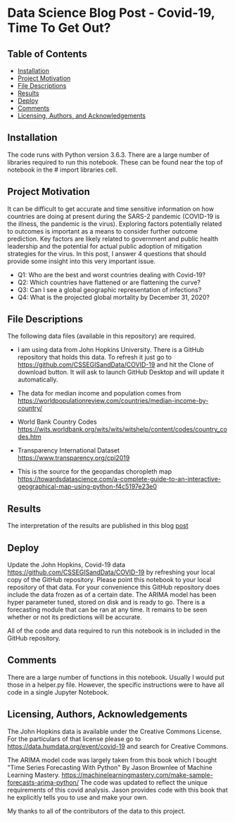 # Data Science Blog Post - Covid-19, Time To Get Out?


## Table of Contents

- [Installation](#installation)
- [Project Motivation](#motivation)
- [File Descriptions](#files)
- [Results](#results)
- [Deploy](#deploy)
- [Comments](#comments)
- [Licensing, Authors, and Acknowledgements](#licensing)


## Installation <a name="installation"></a>

The code runs with Python version 3.6.3. There are a large number of libraries required to run this notebook. These can be found near the top of notebook in the # import libraries cell.


## Project Motivation<a name="motivation"></a>

It can be difficult to get accurate  and time sensitive information on how countries are doing at present during the SARS-2 pandemic (COVID-19 is the illness, the pandemic is the virus).  Exploring factors potentially related to outcomes is important as a means to consider further outcome prediction.  Key factors are likely related to government and public health leadership and the potential for actual public adoption of mitigation strategies for the virus. In this post, I answer 4 questions that should provide some insight into this very important issue. 

- Q1: Who are the best and worst countries dealing with Covid-19?
- Q2: Which countries have flattened or are flattening the curve?
- Q3: Can I see a global geographic representation of infections?
- Q4: What is the projected global mortality by December 31, 2020?


## File Descriptions <a name="files"></a>

The following data files (available in this repository) are required.

- I am using data from John Hopkins University. There is a GitHub repository that holds this data. To refresh it just go to https://github.com/CSSEGISandData/COVID-19 and hit the Clone of download button. It will ask to launch GitHub Desktop and will update it automatically.

- The data for median income and population comes from 
https://worldpopulationreview.com/countries/median-income-by-country/

- World Bank Country Codes
https://wits.worldbank.org/wits/wits/witshelp/content/codes/country_codes.htm

- Transparency International Dataset
https://www.transparency.org/cpi2019

- This is the source for the geopandas choropleth map
https://towardsdatascience.com/a-complete-guide-to-an-interactive-geographical-map-using-python-f4c5197e23e0


## Results<a name="results"></a>

The interpretation of the results are published in this blog [post](https://medium.com/@mlataibrahim/how-data-people-are-using-stackoverflow-f8799f8e0e9e) 


## Deploy<a name="deploy"></a>

Update the John Hopkins, Covid-19 data https://github.com/CSSEGISandData/COVID-19 by refreshing your local copy of the GitHub repository. Please point this notebook to your local repository of that data. For your convenience this GitHub repository does include the data frozen as of a certain date. The ARIMA model has been hyper parameter tuned, stored on disk and is ready to go. There is a forecasting module that can be ran at any time. It remains to be seen whether or not its predictions will be accurate. 

All of the code and data required to run this notebook is in included in the GitHub repository.


## Comments<a name="comments"></a>

There are a large number of functions in this notebook. Usually I would put those in a helper.py file. However, the specific instructions were to have all code in a single Jupyter Notebook.


## Licensing, Authors, Acknowledgements<a name="licensing"></a>

The John Hopkins data is available under the Creative Commons License. For the particulars of that license please go to https://data.humdata.org/event/covid-19 and search for Creative Commons.

The ARIMA model code was largely taken from this book which I bought "Time Series Forecasting With Python" By Jason Brownlee of Machine Learning Mastery. https://machinelearningmastery.com/make-sample-forecasts-arima-python/ The code was updated to reflect the unique requirements of this covid analysis. Jason provides code with this book that he explicitly tells you to use and make your own. 


My thanks to all of the contributors of the data to this project.
